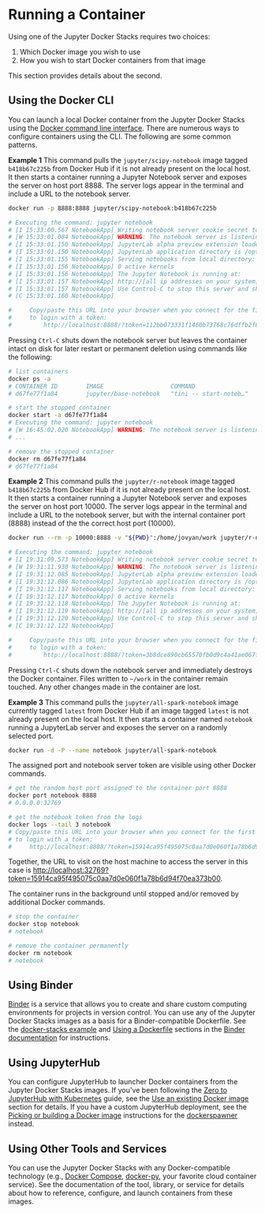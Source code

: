 # Running a Container

Using one of the Jupyter Docker Stacks requires two choices:

1. Which Docker image you wish to use
2. How you wish to start Docker containers from that image

This section provides details about the second.

## Using the Docker CLI

You can launch a local Docker container from the Jupyter Docker Stacks using the [Docker command line interface](https://docs.docker.com/engine/reference/commandline/cli/).
There are numerous ways to configure containers using the CLI.
The following are some common patterns.

**Example 1** This command pulls the `jupyter/scipy-notebook` image tagged `b418b67c225b` from Docker Hub if it is not already present on the local host.
It then starts a container running a Jupyter Notebook server and exposes the server on host port 8888.
The server logs appear in the terminal and include a URL to the notebook server.

```bash
docker run -p 8888:8888 jupyter/scipy-notebook:b418b67c225b

# Executing the command: jupyter notebook
# [I 15:33:00.567 NotebookApp] Writing notebook server cookie secret to /home/jovyan/.local/share/jupyter/runtime/notebook_cookie_secret
# [W 15:33:01.084 NotebookApp] WARNING: The notebook server is listening on all IP addresses and not using encryption. This is not recommended.
# [I 15:33:01.150 NotebookApp] JupyterLab alpha preview extension loaded from /opt/conda/lib/python3.6/site-packages/jupyterlab
# [I 15:33:01.150 NotebookApp] JupyterLab application directory is /opt/conda/share/jupyter/lab
# [I 15:33:01.155 NotebookApp] Serving notebooks from local directory: /home/jovyan
# [I 15:33:01.156 NotebookApp] 0 active kernels
# [I 15:33:01.156 NotebookApp] The Jupyter Notebook is running at:
# [I 15:33:01.157 NotebookApp] http://[all ip addresses on your system]:8888/?token=112bb073331f1460b73768c76dffb2f87ac1d4ca7870d46a
# [I 15:33:01.157 NotebookApp] Use Control-C to stop this server and shut down all kernels (twice to skip confirmation).
# [C 15:33:01.160 NotebookApp]

#     Copy/paste this URL into your browser when you connect for the first time,
#     to login with a token:
#         http://localhost:8888/?token=112bb073331f1460b73768c76dffb2f87ac1d4ca7870d46a
```

Pressing `Ctrl-C` shuts down the notebook server but leaves the container intact on disk for later restart or permanent deletion using commands like the following:

```bash
# list containers
docker ps -a
# CONTAINER ID        IMAGE                   COMMAND                  CREATED    STATUS                      PORTS               NAMES
# d67fe77f1a84        jupyter/base-notebook   "tini -- start-noteb…"   44 seconds ago    Exited (0) 39 seconds ago                       cocky_mirzakhani

# start the stopped container
docker start -a d67fe77f1a84
# Executing the command: jupyter notebook
# [W 16:45:02.020 NotebookApp] WARNING: The notebook server is listening on all IP addresses and not using encryption. This is not recommended.
# ...

# remove the stopped container
docker rm d67fe77f1a84
# d67fe77f1a84
```

**Example 2** This command pulls the `jupyter/r-notebook` image tagged `b418b67c225b` from Docker Hub if it is not already present on the local host.
It then starts a container running a Jupyter Notebook server and exposes the server on host port 10000.
The server logs appear in the terminal and include a URL to the notebook server, but with the internal container port (8888) instead of the the correct host port (10000).

```bash
docker run --rm -p 10000:8888 -v "${PWD}":/home/jovyan/work jupyter/r-notebook:b418b67c225b

# Executing the command: jupyter notebook
# [I 19:31:09.573 NotebookApp] Writing notebook server cookie secret to /home/jovyan/.local/share/jupyter/runtime/notebook_cookie_secret
# [W 19:31:11.930 NotebookApp] WARNING: The notebook server is listening on all IP addresses and not using encryption. This is not recommended.
# [I 19:31:12.085 NotebookApp] JupyterLab alpha preview extension loaded from /opt/conda/lib/python3.6/site-packages/jupyterlab
# [I 19:31:12.086 NotebookApp] JupyterLab application directory is /opt/conda/share/jupyter/lab
# [I 19:31:12.117 NotebookApp] Serving notebooks from local directory: /home/jovyan
# [I 19:31:12.117 NotebookApp] 0 active kernels
# [I 19:31:12.118 NotebookApp] The Jupyter Notebook is running at:
# [I 19:31:12.119 NotebookApp] http://[all ip addresses on your system]:8888/?token=3b8dce890cb65570fb0d9c4a41ae067f7604873bd604f5ac
# [I 19:31:12.120 NotebookApp] Use Control-C to stop this server and shut down all kernels (twice to skip confirmation).
# [C 19:31:12.122 NotebookApp]

#     Copy/paste this URL into your browser when you connect for the first time,
#     to login with a token:
#         http://localhost:8888/?token=3b8dce890cb65570fb0d9c4a41ae067f7604873bd604f5ac
```

Pressing `Ctrl-C` shuts down the notebook server and immediately destroys the Docker container.
Files written to `~/work` in the container remain touched.
Any other changes made in the container are lost.

**Example 3** This command pulls the `jupyter/all-spark-notebook` image currently tagged `latest` from Docker Hub if an image tagged `latest` is not already present on the local host.
It then starts a container named `notebook` running a JupyterLab server and exposes the server on a randomly selected port.

```bash
docker run -d -P --name notebook jupyter/all-spark-notebook
```

The assigned port and notebook server token are visible using other Docker commands.

```bash
# get the random host port assigned to the container port 8888
docker port notebook 8888
# 0.0.0.0:32769

# get the notebook token from the logs
docker logs --tail 3 notebook
# Copy/paste this URL into your browser when you connect for the first time,
# to login with a token:
#     http://localhost:8888/?token=15914ca95f495075c0aa7d0e060f1a78b6d94f70ea373b00
```

Together, the URL to visit on the host machine to access the server in this case is <http://localhost:32769?token=15914ca95f495075c0aa7d0e060f1a78b6d94f70ea373b00>.

The container runs in the background until stopped and/or removed by additional Docker commands.

```bash
# stop the container
docker stop notebook
# notebook

# remove the container permanently
docker rm notebook
# notebook
```

## Using Binder

[Binder](https://mybinder.org/) is a service that allows you to create and share custom computing environments for projects in version control.
You can use any of the Jupyter Docker Stacks images as a basis for a Binder-compatible Dockerfile.
See the
[docker-stacks example](https://mybinder.readthedocs.io/en/latest/sample_repos.html#using-a-docker-image-from-the-jupyter-docker-stacks-repository) and
[Using a Dockerfile](https://mybinder.readthedocs.io/en/latest/tutorials/dockerfile.html) sections in the
[Binder documentation](https://mybinder.readthedocs.io/en/latest/index.html) for instructions.

## Using JupyterHub

You can configure JupyterHub to launcher Docker containers from the Jupyter Docker Stacks images.
If you've been following the [Zero to JupyterHub with Kubernetes](https://zero-to-jupyterhub.readthedocs.io/en/latest/) guide,
see the [Use an existing Docker image](https://zero-to-jupyterhub.readthedocs.io/en/latest/jupyterhub/customizing/user-environment.html#choose-and-use-an-existing-docker-image) section for details.
If you have a custom JupyterHub deployment, see the [Picking or building a Docker image](https://github.com/jupyterhub/dockerspawner#picking-or-building-a-docker-image)
instructions for the [dockerspawner](https://github.com/jupyterhub/dockerspawner) instead.

## Using Other Tools and Services

You can use the Jupyter Docker Stacks with any Docker-compatible technology
(e.g., [Docker Compose](https://docs.docker.com/compose/), [docker-py](https://github.com/docker/docker-py), your favorite cloud container service).
See the documentation of the tool, library, or service for details about how to reference, configure, and launch containers from these images.
